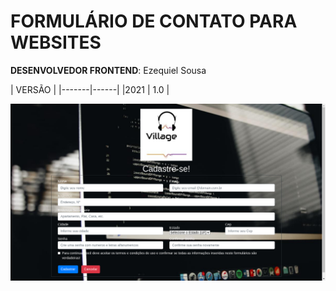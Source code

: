 # FORMULÁRIO DE CONTATO PARA WEBSITES

**DESENVOLVEDOR FRONTEND**: Ezequiel Sousa<br>

| 	 VERSÃO    |
|-------|------|
|2021   | 1.0  |


![Formulário para website versão 1.0](form4.png)